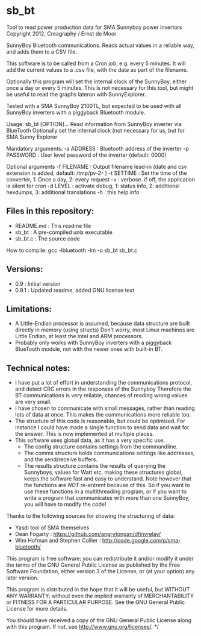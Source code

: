 sb_bt
=====
Tool to read power production data for SMA Sunnyboy power invertors 
Copyright 2012, Creagraphy / Ernst de Moor


SunnyBoy Bluetooth communications. Reads actual values in a reliable way, and adds them to a CSV file.

This software is to be called from a Cron job, e.g. every 5 minutes.
It will add the current values to a .csv file, with the date as part of the filename.

Optionally this program will set the internal clock of the SunnyBoy, either once a day or every 5 minutes.
This is not necessary for this tool, but might be useful to read the graphs lateron with SunnyExplorer.

Tested with a SMA SunnyBoy 2100TL, but expected to be used with all SunnyBoy inverters with a piggyback Bluetooth module.



Usage: sb_bt [OPTION]...
Read information from SunnyBoy inverter via BlueTooth
Optionally set the internal clock (not necessary for us, but for SMA Sunny Explorer

Mandatory arguments:
  -a ADDRESS        : Bluetooth address of the inverter
  -p PASSWORD       : User level password of the inverter (default: 0000)

Optional arguments
  -f FILENAME       : Output filename lead-in (date and csv extension is added, default: /tmp/pv-2- )
  -t SETTIME        : Set the time of the converter, 1: Once a day, 2: every request
  -v                : verbose. if off, the application is silent for cron
  -d LEVEL          : activate debug, 1: status info, 2: additional hexdumps, 3: additional translations
  -h                : this help info



Files in this repository:
-------------------------
  - README.md : This readme file
  - sb_bt     : A pre-compiled unix executable
  - sb_bt.c   : The source code

How to compile: gcc -lbluetooth -lm -o sb_bt sb_bt.c


Versions:
---------
  - 0.9   : Initial version
  - 0.9.1 : Updated readme, added GNU license text





Limitations: 
------------
  - A Little-Endian processor is assumed, because data structure are built directly in memory (using structs)
     Don't worry, most Linux machines are Little Endian, at least the Intel and ARM processors.
  - Probably only works with SunnyBoy inverters with a piggyback BlueTooth module, not with the newer ones with built-in BT.





Technical notes:
----------------
  - I have put a lot of effort in understanding the communications protocol, and detect CRC errors in the responses of the Sunnyboy
    Therefore the BT communications is very reliable, chances of reading wrong values are very small.
  - I have chosen to communicate with small messages, rather than reading lots of data at once.
    This makes the communications more reliable too.
  - The structure of this code is reasonable, but could be optimised. 
    For instance I could have made a single function to send data and wait for the answer.
    This is now implemented at multiple places.
  - This software uses global data, as it has a very specific use.
      - The config structure contains settings from the commandline.
      - The comms structure holds communications settings like addresses, and the send/receive buffers.
      - The results structure contains the results of querying the Sunnyboys, values for Watt etc.
    making these structures global, keeps the software fast and easy to understand.
    Note however that the functions are _NOT_ re-entrent because of this.
    So if you want to use these functions in a multithreading program, or if you want to write a program 
    that communicates with more than one SunnyBoy, you will have to modify the code!





Thanks to the following sources for showing the structuring of data:
  - Yasdi tool of SMA themselves
  - Dean Fogarty : https://github.com/angrytongan/dfinvrelay/
  - Wim Hofman and Stephen Collier : http://code.google.com/p/sma-bluetooth/






This program is free software: you can redistribute it and/or modify
it under the terms of the GNU General Public License as published by
the Free Software Foundation, either version 3 of the License, or
(at your option) any later version.

This program is distributed in the hope that it will be useful,
but WITHOUT ANY WARRANTY; without even the implied warranty of
MERCHANTABILITY or FITNESS FOR A PARTICULAR PURPOSE.  See the
GNU General Public License for more details.

You should have received a copy of the GNU General Public License
along with this program.  If not, see <http://www.gnu.org/licenses/>. */
